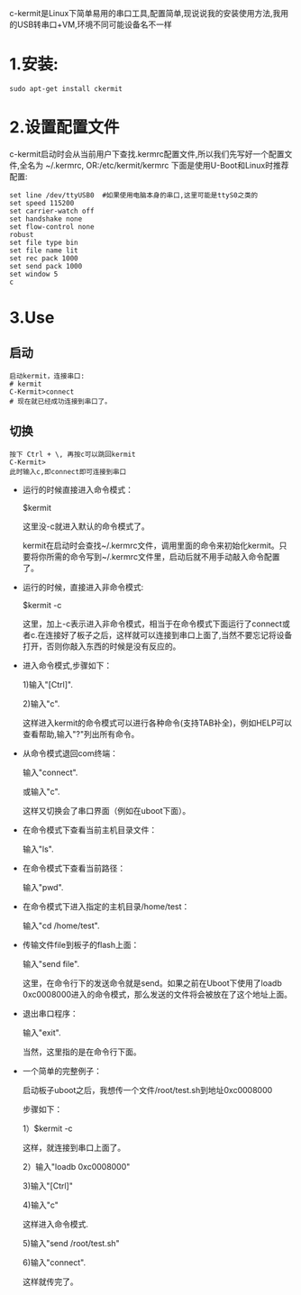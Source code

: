 c-kermit是Linux下简单易用的串口工具,配置简单,现说说我的安装使用方法,我用的USB转串口+VM,环境不同可能设备名不一样

# 1.安装: 

    sudo apt-get install ckermit

# 2.设置配置文件 

c-kermit启动时会从当前用户下查找.kermrc配置文件,所以我们先写好一个配置文件,全名为 ~/.kermrc,
OR:/etc/kermit/kermrc
下面是使用U-Boot和Linux时推荐配置:

    set line /dev/ttyUSB0  #如果使用电脑本身的串口,这里可能是ttyS0之类的
    set speed 115200
    set carrier-watch off
    set handshake none
    set flow-control none
    robust
    set file type bin
    set file name lit
    set rec pack 1000
    set send pack 1000
    set window 5
    c

# 3.Use

启动
--------------------------------------
    启动kermit，连接串口:
    # kermit
    C-Kermit>connect
    # 现在就已经成功连接到串口了。
 
切换
--------------------------------------
    按下 Ctrl + \, 再按c可以跳回kermit
    C-Kermit>    
    此时输入c,即connect即可连接到串口
    
* 运行的时候直接进入命令模式： 

    $kermit 

    这里没-c就进入默认的命令模式了。 
    
    kermit在启动时会查找~/.kermrc文件，调用里面的命令来初始化kermit。只要将你所需的命令写到~/.kermrc文件里，启动后就不用手动敲入命令配置了。 

* 运行的时候，直接进入非命令模式: 

    $kermit -c 
    
    这里，加上-c表示进入非命令模式，相当于在命令模式下面运行了connect或者c.在连接好了板子之后，这样就可以连接到串口上面了,当然不要忘记将设备打开，否则你敲入东西的时候是没有反应的。 

* 进入命令模式,步骤如下： 

    1)输入"[Ctrl]\". 
    
    2)输入"c". 
    
    这样进入kermit的命令模式可以进行各种命令(支持TAB补全)，例如HELP可以查看帮助,输入"?"列出所有命令。 


* 从命令模式退回com终端： 

    输入"connect". 
    
    或输入"c". 
    
    这样又切换会了串口界面（例如在uboot下面）。 


* 在命令模式下查看当前主机目录文件： 
    
    输入"ls". 


* 在命令模式下查看当前路径： 

    输入"pwd". 


* 在命令模式下进入指定的主机目录/home/test： 

    输入"cd /home/test". 


* 传输文件file到板子的flash上面： 

    输入"send file". 
    
    这里，在命令行下的发送命令就是send。如果之前在Uboot下使用了loadb 0xc0008000进入的命令模式，那么发送的文件将会被放在了这个地址上面。 


* 退出串口程序： 

    输入"exit". 
    
    当然，这里指的是在命令行下面。 


* 一个简单的完整例子： 

    启动板子uboot之后，我想传一个文件/root/test.sh到地址0xc0008000 
    
    步骤如下： 
    
    1）$kermit -c 
    
    这样，就连接到串口上面了。 
    
    2）输入"loadb 0xc0008000" 
    
    3)输入"[Ctrl]\" 
    
    4)输入"c" 
    
    这样进入命令模式. 
    
    5)输入"send /root/test.sh" 
    
    6)输入"connect". 
    
    这样就传完了。